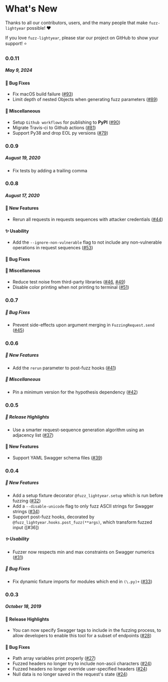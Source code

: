 # What's New

Thanks to all our contributors, users, and the many people that make `fuzz-lightyear` possible!
:heart:

If you love `fuzz-lightyear`, please star our project on GitHub to show your support! :star:

<!--
### A.B.C
##### MMM DD, YYYY

#### :mega: Release Highlights
#### :boom: Breaking Changes
#### :tada: New Features
#### :newspaper: News
#### :sparkles: Usability
#### :performing_arts: Performance
#### :bug: Bug Fixes
#### :snake: Miscellaneous

[#xxxx]: https://github.com/Yelp/detect-secrets-server/pull/xxxx
[@xxxx]: https://github.com/xxxx
-->

### 0.0.11
##### May 9, 2024

#### :bug: Bug Fixes
- Fix macOS build failure ([#93](https://github.com/Yelp/fuzz-lightyear/pull/93))
- Limit depth of nested Objects when generating fuzz parameters ([#89](https://github.com/Yelp/fuzz-lightyear/pull/89))
#### :snake: Miscellaneous
- Setup `Github workflows` for publishing to **PyPI** ([#90](https://github.com/Yelp/fuzz-lightyear/pull/90))
- Migrate Travis-ci to Github actions ([#81](https://github.com/Yelp/fuzz-lightyear/pull/81))
- Support Py38 and drop EOL py versions ([#79](https://github.com/Yelp/fuzz-lightyear/pull/79))

### 0.0.9
##### August 19, 2020

- Fix tests by adding a trailing comma

### 0.0.8
##### August 17, 2020

#### :tada: New Features

- Rerun all requests in requests sequences with attacker credentials ([#44])

#### :sparkles: Usability

- Add the `--ignore-non-vulnerable` flag to not include any non-vulnerable
operations in request sequences ([#53])

#### :bug: Bug Fixes

#### :snake: Miscellaneous

- Reduce test noise from third-party libraries ([#46], [#49])
- Disable color printing when not printing to terminal ([#51])

[#44]: https://github.com/Yelp/fuzz-lightyear/pull/44
[#46]: https://github.com/Yelp/fuzz-lightyear/pull/46
[#49]: https://github.com/Yelp/fuzz-lightyear/pull/49
[#51]: https://github.com/Yelp/fuzz-lightyear/pull/51
[#53]: https://github.com/Yelp/fuzz-lightyear/pull/53

### 0.0.7
##### :bug: Bug Fixes

- Prevent side-effects upon argument merging in `FuzzingRequest.send` ([#45])

[#45]: https://github.com/Yelp/fuzz-lightyear/pull/45

### 0.0.6
##### :tada: New Features

- Add the `rerun` parameter to post-fuzz hooks ([#41])

##### :snake: Miscellaneous

- Pin a minimum version for the hypothesis dependency ([#42])

[#41]: https://github.com/Yelp/fuzz-lightyear/pull/41
[#42]: https://github.com/Yelp/fuzz-lightyear/pull/42

### 0.0.5
##### :mega: Release Highlights

- Use a smarter request-sequence generation algorithm using an adjacency list ([#37])

#### :tada: New Features

- Support YAML Swagger schema files ([#39])

[#37]: https://github.com/Yelp/fuzz-lightyear/pull/37
[#39]: https://github.com/Yelp/fuzz-lightyear/pull/39

### 0.0.4
##### :tada: New Features

- Add a setup fixture decorator `@fuzz_lightyear.setup` which is run before fuzzing ([#32])
- Add a `--disable-unicode` flag to only fuzz ASCII strings for Swagger strings ([#34])
- Support post-fuzz hooks, decorated by `@fuzz_lightyear.hooks.post_fuzz(**args)`,
which transform fuzzed input ([#36])

##### :sparkles: Usability

- Fuzzer now respects min and max constraints on Swagger numerics ([#31])

##### :bug: Bug Fixes

- Fix dynamic fixture imports for modules which end in `(\.py)+` ([#33])

[#31]: https://github.com/Yelp/fuzz-lightyear/pull/31
[#32]: https://github.com/Yelp/fuzz-lightyear/pull/32
[#33]: https://github.com/Yelp/fuzz-lightyear/pull/33
[#34]: https://github.com/Yelp/fuzz-lightyear/pull/34

### 0.0.3
##### October 18, 2019

#### :mega: Release Highlights

- You can now specify Swagger tags to include in the fuzzing process, to allow developers
  to enable this tool for a subset of endpoints ([#28])

#### :bug: Bug Fixes

- Path array variables print properly ([#27])
- Fuzzed headers no longer try to include non-ascii characters ([#24])
- Fuzzed headers no longer override user-specified headers ([#24])
- Null data is no longer saved in the request's state ([#24])

[#24]: https://github.com/Yelp/fuzz-lightyear/pull/24
[#27]: https://github.com/Yelp/fuzz-lightyear/pull/27
[#28]: https://github.com/Yelp/fuzz-lightyear/pull/28
